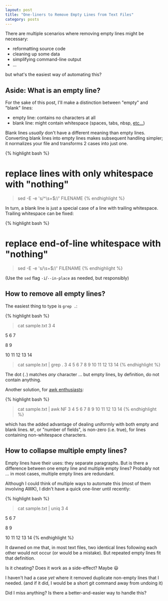 ```yaml
---
layout: post
title: "One-liners to Remove Empty Lines from Text Files"
category: posts
---
```


There are multiple scenarios where removing empty lines might be necessary:

- reformatting source code
- cleaning up some data
- simplifying command-line output
- ...

but what's the easiest way of automating this?

## Aside: What is an empty line?

For the sake of this post, I'll make a distinction between "empty" and
"blank" lines:

* empty line: contains no characters at all
* blank line: might contain whitespace (spaces, tabs, nbsp, [etc...](https://en.wikipedia.org/wiki/Whitespace_character))

Blank lines _usually_ don't have a different meaning than empty lines.
Converting blank lines into empty lines makes subsequent handling simpler; it
normalizes your file and transforms 2 cases into just one.

{% highlight bash %}
# replace lines with only whitespace with "nothing"
> sed -E -e 's/^\s+$//' FILENAME
{% endhighlight %}

In turn, a blank line is just a special case of a line with trailing
whitespace. Trailing whitespace can be fixed:

{% highlight bash %}
# replace end-of-line whitespace with "nothing"
> sed -E -e 's/\s+$//' FILENAME
{% endhighlight %}

(Use the `sed` flag `-i`/`--in-place` as needed, but responsibly)

## How to remove all empty lines?

The easiest thing to type is `grep .`:

{% highlight bash %}
> cat sample.txt
3
4

5
6
7

8
9


10
11
12
13
14

> cat sample.txt | grep .
3
4
5
6
7
8
9
10
11
12
13
14
{% endhighlight %}

The dot (`.`) matches _any_ character ... but empty lines, by definition, do not contain
anything.

Another solution, for [awk enthusiasts](/posts/why-learn-awk/):

{% highlight bash %}
> cat sample.txt | awk NF
3
4
5
6
7
8
9
10
11
12
13
14
{% endhighlight %}

which has the added advantage of dealing uniformly with both empty and blank
lines. `NF`, or "number of fields", is non-zero (i.e. true), for lines containing non-whitespace characters.

## How to collapse multiple empty lines?

Empty lines have their uses: they separate paragraphs. But is there a difference
between one empty line and multiple empty lines? Probably not ... in most cases, multiple empty lines are redundant.

Although I could think of multiple ways to automate this (most of them involving AWK), I didn't have a quick one-liner until recently:

{% highlight bash %}
> cat sample.txt | uniq
3
4

5
6
7

8
9

10
11
12
13
14
{% endhighlight %}

It dawned on me that, in most text files, two identical lines following each other would not occur (or would be a mistake). But repeated empty lines fit that definition.

Is it cheating? Does it work as a side-effect? Maybe 😃

I haven't had a case _yet_ where it removed duplicate non-empty lines that I needed. (and if it did, I would be a short git command away from undoing it)

Did I miss anything? Is there a better-and-easier way to handle this?


